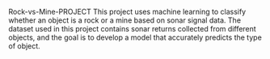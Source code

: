 Rock-vs-Mine-PROJECT
This project uses machine learning to classify whether an object is a rock or a mine based on sonar signal data. The dataset used in this project contains sonar returns collected from different objects, and the goal is to develop a model that accurately predicts the type of object.
